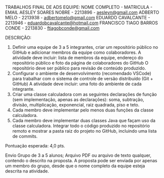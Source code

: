 TRABALHOS FINAL DE ADS
EQUIPE: 
NOME COMPLETO - MATRICULA - EMAIL
AESLEY SOARES NOBRE - 2213896 - aesleyn@gmail.com
ADBERTO MELO - 2213938 - adbertomelo@gmail.com
EDUARDO CAVALCANTE - 2213946 - eduardobcavalcante@hotmail.com
FRANCISCO TIAGO BARROS CONDE - 2213830 - ftiagobconde@gmail.com

DESCRIÇÃO:

1.  Definir uma equipe de 3 a 5 integrantes, criar um repositório público no GitHub e adicionar membros da equipe como colaboradores. A atividade deve incluir: lista de membros da equipe, endereço do repositório público e foto da página de colaboradores do GitHub O repositório deve ser público para revisão de conteúdo produzido.
2.  Configurar o ambiente de desenvolvimento (recomendado VSCode) para trabalhar com o sistema de controle de versão distribuído (Git + GitHub) A atividade deve incluir: uma foto do ambiente de cada integrante.    
3.  Criar uma classe calculadora com as seguintes declarações de função (sem implementação, apenas as 
declarações): soma, subtração, divisão, multiplicação, exponencial, raiz quadrada, piso e teto.      
4.  Cada membro deve implementar pelo menos duas funções da classe calculadora.
5. Cada membro deve implementar duas classes Java que façam uso da classe calculadora. Integrar todo o código produzido no repositório remoto e mostrar a pasta raiz do projeto no GitHub, incluindo uma lista de commits.

Pontuação esperada: 4,0 pts.

Envio Grupo de 3 a 5 alunos;
Arquivo PDF ou arquivo de texto qualquer, contendo o descrito na proposta. A proposta pode ser enviada por apenas um membro do grupo, desde que o nome completo da equipe esteja descrita na atividade.